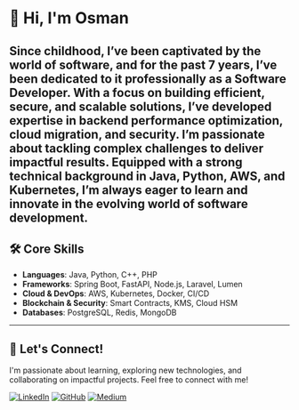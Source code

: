# 👋 Hi, I'm Osman

Since childhood, I’ve been captivated by the world of software, and for the past 7 years, I’ve been dedicated to it professionally as a Software Developer. With a focus on building efficient, secure, and scalable solutions, I’ve developed expertise in backend performance optimization, cloud migration, and security. I’m passionate about tackling complex challenges to deliver impactful results. Equipped with a strong technical background in Java, Python, AWS, and Kubernetes, I’m always eager to learn and innovate in the evolving world of software development.
---

## 🛠️ Core Skills
- **Languages**: Java, Python, C++, PHP
- **Frameworks**: Spring Boot, FastAPI, Node.js, Laravel, Lumen
- **Cloud & DevOps**: AWS, Kubernetes, Docker, CI/CD
- **Blockchain & Security**: Smart Contracts, KMS, Cloud HSM
- **Databases**: PostgreSQL, Redis, MongoDB

---



## 🚀 Let's Connect!
I'm passionate about learning, exploring new technologies, and collaborating on impactful projects. Feel free to connect with me!

[![LinkedIn](https://img.shields.io/badge/LinkedIn-Profile-blue)](https://linkedin.com/in/osmanozturkk) 
[![GitHub](https://img.shields.io/badge/GitHub-Profile-lightgrey)](https://github.com/stdowl) 
[![Medium](https://img.shields.io/badge/Medium-Articles-black)](https://medium.com/@osmanozturkkk)
